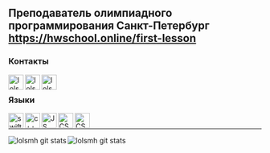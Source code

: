 ## Преподаватель олимпиадного программирования Санкт-Петербург https://hwschool.online/first-lesson ##

### Контакты
[<img align="left" alt="lolsmth | telegram" width="30px" height="30px" src="http://telegram.org/img/t_logo.png">][telegram]
[<img align="left" alt="lolsmth | vk" width="30px" height="30px" src="https://upload.wikimedia.org/wikipedia/commons/thumb/2/21/VK.com-logo.svg/768px-VK.com-logo.svg.png">][vk]
[<img align="left" alt="lolsmth | email" width="30px" height="30px" src="https://i.pinimg.com/originals/da/14/8f/da148fcb4dcb742ea37c0ea275d30702.png">][email]

</br>

### Языки

[<img align="left" alt="swift" width="30px" height="30px" src="http://cdn.osxdaily.com/wp-content/uploads/2014/06/swift-icon.png">][Swift]
[<img align="left" alt="c++" width="30px" height="30px" src="https://seeklogo.com/images/C/c-logo-43CE78FF9C-seeklogo.com.png">][C++]
[<img align="left" alt="JS" width="30px" height="30px" src="https://www.shareicon.net/data/512x512/2016/07/06/106573_software_512x512.png">][JavaScript]
[<img align="left" alt="CSS" width="30px" height="30px" src="https://cdn-images-1.medium.com/max/1600/1*eXIBeNlLhz4Pe6vDrYkXLQ.png">][CSS]
[<img align="left" alt="CSS" width="30px" height="30px" src="https://cdn.pixabay.com/photo/2017/08/05/11/16/logo-2582748_960_720.png">][HTML5]

[telegram]: https://t.me/im2fat2move
[vk]: https://vk.com/youngsinatralv
[email]: setterinsweater@gmail.com

[Swift]: https://en.wikipedia.org/wiki/Swift_(programming_language)
[C++]: https://ru.wikipedia.org/wiki/C%2B%2B
[JavaScript]: https://ru.wikipedia.org/wiki/JavaScript
[CSS]: https://ru.wikipedia.org/wiki/CSS
[HTML5]: https://ru.wikipedia.org/wiki/HTML5
</br>

---

<img padding="20px" align="left" alt="lolsmh git stats" src="https://github-readme-stats.vercel.app/api?username=lolsmh&show_icons=true&theme=radical&hide=contribs,prs">

<img align="left" alt="lolsmh git stats" src="https://github-readme-stats.vercel.app/api/top-langs/?username=lolsmh&langs_count=8&theme=cobalt&layout=compact">
